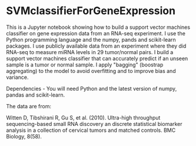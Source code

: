 # SVMclassifierForGeneExpression
This is a Jupyter notebook showing how to build a support vector machines classifier on gene expression data from an RNA-seq experiment.  I use 
the Python programming language and the numpy, pands and scikit-learn packages.  I use publicly available data from an experiment where they 
did RNA-seq to measure miRNA levels in 29 tumor/normal pairs.  I build a support vector machines classifier that can accurately predict if an 
unseen sample is a tumor or normal sample.  I apply "bagging" (boostrap aggregating) to the model to avoid overfitting and to improve bias and variance.

Dependencies - You will need Python and the latest version of numpy, pandas and scikit-learn.

The data are from:

Witten  D,  Tibshirani  R,  Gu  S,  et  al.  (2010).  Ultra-high  throughput  sequencing-based  small
RNA discovery an discrete statistical biomarker analysis in a collection of cervical tumors and
matched controls.  BMC Biology, 8(58).
